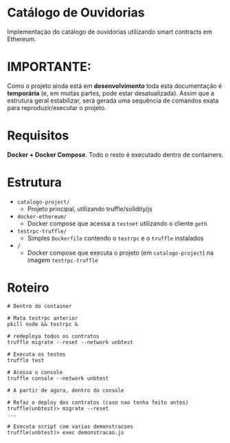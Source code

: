 # Catálogo de Ouvidorias

Implementação do catálogo de ouvidorias utilizando smart contracts em Ethereum.

# IMPORTANTE:
 
Como o projeto ainda está em **desenvolvimento** toda esta documentação é **temporária** (e, em muitas
partes, pode estar desatualizada). Assim que a estrutura geral estabilizar, será gerada uma sequência
de comandos exata para reproduzir/executar o projeto.

# Requisitos

**Docker + Docker Compose**. Todo o resto é executado dentro de containers.

# Estrutura

- `catalogo-project/`
    - Projeto principal, utilizando truffle/solidity/js
- `docker-ethereum/`
    - Docker compose que acessa a `testnet` utilizando o cliente `geth`
- `testrpc-truffle/`
    - Simples `Dockerfile` contendo o `testrpc` e o `truffle` instalados
- `/`
    - Docker compose que executa o projeto (em `catalogo-project`) na imagem `testrpc-truffle`

# Roteiro

```shell
# Dentro do container

# Mata testrpc anterior
pkill node && testrpc &

# redeploya todos os contratos
truffle migrate --reset --network unbtest

# Executa os testes
truffle test

# Acessa o console
truffle console --network unbtest

# A partir de agora, dentro do console

# Refaz o deploy dos contratos (caso nao tenha feito antes)
truffle(unbtest)> migrate --reset
...

# Executa script com varias demonstracoes
truffle(unbtest)> exec demonstracao.js



```
